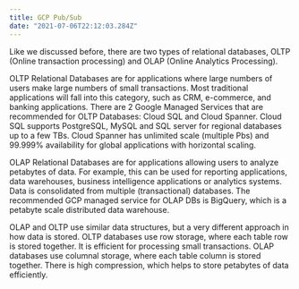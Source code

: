 ```yaml
---
title: GCP Pub/Sub
date: "2021-07-06T22:12:03.284Z"
---
```

Like we discussed before, there are two types of relational databases, OLTP (Online transaction processing) and OLAP (Online Analytics Processing). 

OLTP Relational Databases are for applications where large numbers of users make large numbers of small transactions. Most traditional applications will fall into this category, such as CRM, e-commerce, and banking applications. There are 2 Google Managed Services that are recommended for OLTP Databases: Cloud SQL and Cloud Spanner. Cloud SQL supports PostgreSQL, MySQL and SQL server for regional databases up to a few TBs. Cloud Spanner has unlimited scale (multiple Pbs) and 99.999% availability for global applications with horizontal scaling.

OLAP Relational Databases are for applications allowing users to analyze petabytes of data. For example, this can be used for reporting applications, data warehouses, business intelligence applications or analytics systems. Data is consolidated from multiple (transactional) databases. The recommended GCP managed service for OLAP DBs is BigQuery, which is a petabyte scale distributed data warehouse.


OLAP and OLTP use similar data structures, but a very different approach in how data is stored. OLTP databases use row storage, where each table row is stored together. It is efficient for processing small transactions. OLAP databases use columnal storage, where each table column is stored together. There is high compression, which helps to store petabytes of data efficiently.



